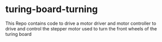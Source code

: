 # turing-board-turning
This Repo contains code to drive a motor driver and motor controller to drive and control the stepper motor used to turn the front wheels of the turing board
